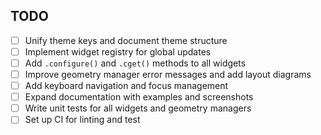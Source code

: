 ## TODO

- [ ] Unify theme keys and document theme structure
- [ ] Implement widget registry for global updates
- [ ] Add `.configure()` and `.cget()` methods to all widgets
- [ ] Improve geometry manager error messages and add layout diagrams
- [ ] Add keyboard navigation and focus management
- [ ] Expand documentation with examples and screenshots
- [ ] Write unit tests for all widgets and geometry managers
- [ ] Set up CI for linting and test